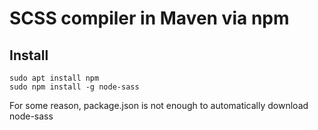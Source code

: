 # SCSS compiler in Maven via npm

## Install

```
sudo apt install npm
sudo npm install -g node-sass
```

For some reason, package.json is not enough to automatically download node-sass
